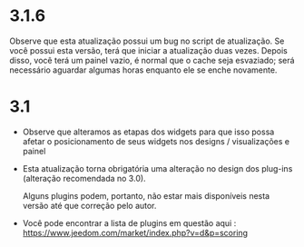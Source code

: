 3.1.6 
=====

Observe que esta atualização possui um bug no script de atualização.
Se você possui esta versão, terá que iniciar a atualização duas vezes.
Depois disso, você terá um painel vazio, é normal que o cache seja esvaziado; será necessário aguardar algumas horas enquanto ele se enche novamente.

3.1 
===

-   Observe que alteramos as etapas dos widgets para que isso possa afetar o posicionamento de seus widgets nos designs / visualizações e painel
    
-   Esta atualização torna obrigatória uma alteração no design dos plug-ins (alteração recomendada no 3.0). 
    
    Alguns plugins podem, portanto, não estar mais disponíveis nesta versão até que
    correção pelo autor.

-   Você pode encontrar a lista de plugins em questão aqui :
    <https://www.jeedom.com/market/index.php?v=d&p=scoring>


